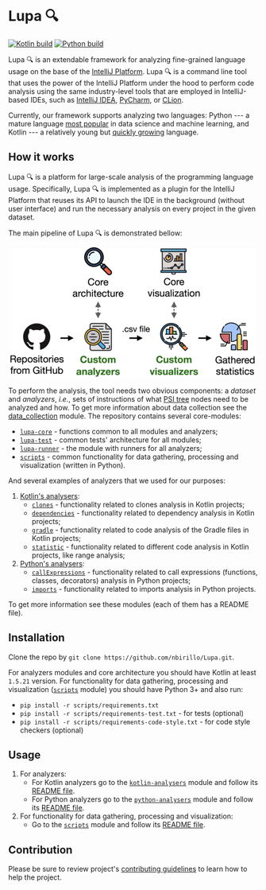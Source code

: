 # Lupa 🔍

[![Kotlin build](https://github.com/nbirillo/Lupa/actions/workflows/kotlin-build.yml/badge.svg)](https://github.com/nbirillo/Lupa/actions/workflows/kotlin-build.yml)
[![Python build](https://github.com/nbirillo/Lupa/actions/workflows/python-build.yml/badge.svg)](https://github.com/nbirillo/Lupa/actions/workflows/python-build.yml)

Lupa 🔍 is an extendable framework for analyzing fine-grained language usage on the base of the [IntelliJ Platform](https://www.jetbrains.com/opensource/idea/).
Lupa 🔍 is a command line tool that uses the power of the IntelliJ Platform under 
the hood to perform code analysis using the same industry-level tools that are employed in IntelliJ-based IDEs,
such as [IntelliJ IDEA](https://www.jetbrains.com/idea/), 
[PyCharm](https://www.jetbrains.com/pycharm/), 
or [CLion](https://www.jetbrains.com/clion/).

Currently, our framework supports analyzing two languages: Python --- 
a mature language [most popular](https://octoverse.github.com/#top-languages-over-the-years) 
in data science and machine learning, 
and Kotlin --- a relatively young but [quickly growing](https://developer-economics.cdn.prismic.io/developer-economics/dbf9f36f-a31a-440a-9c22-c599cc235fa4_20th+edition+-+State+of+the+developer+Nation.pdf) language.

## How it works

Lupa 🔍 is a platform for large-scale analysis of the programming language usage.
Specifically, Lupa 🔍 is implemented as a plugin for the IntelliJ Platform that reuses 
its API to launch the IDE in the background (without user interface) and 
run the necessary analysis on every project in the given dataset.

The main pipeline of Lupa 🔍 is demonstrated bellow:

![An operating pipeline of the tool](./assets/readme-pictures/pipeline.png)

To perform the analysis, the tool needs two obvious components: 
a _dataset_ and _analyzers_, _i.e._, sets of instructions of what [PSI tree](https://plugins.jetbrains.com/docs/intellij/psi.html) nodes need to be analyzed and how.
To get more information about data collection see the [data_collection](./scripts/data_collection/README.md) module.
The repository contains several core-modules:
- [`lupa-core`](./lupa-core/README.md) - functions common to all modules and analyzers;
- [`lupa-test`](./lupa-test/README.md) - common tests' architecture for all modules;
- [`lupa-runner`](./lupa-runner/README.md) - the module with runners for all analyzers;
- [`scripts`](./scripts/README.md) - common functionality for data gathering, processing and visualization (written in Python).

And several examples of analyzers that we used for our purposes:
1. [Kotlin's analysers](./kotlin-analysers/README.md):
   - [`clones`](./kotlin-analysers/src/main/kotlin/org/jetbrains/research/lupa/kotlinAnalysis/clones/README.md) - functionality related to clones analysis in Kotlin projects;
   - [`dependencies`](./kotlin-analysers/src/main/kotlin/org/jetbrains/research/lupa/kotlinAnalysis/dependencies/README.md) - functionality related to dependency analysis in Kotlin projects;
   - [`gradle`](./kotlin-analysers/src/main/kotlin/org/jetbrains/research/lupa/kotlinAnalysis/gradle/README.md) - functionality related to code analysis of the Gradle files in Kotlin projects;
   - [`statistic`](./kotlin-analysers/src/main/kotlin/org/jetbrains/research/lupa/kotlinAnalysis/statistic/README.md) - functionality related to different code analysis in Kotlin projects, like range analysis;
2. [Python's analysers](./python-analysers/README.md):
   - [`callExpressions`](./python-analysers/src/main/kotlin/org/jetbrains/research/lupa/pythonAnalysis/callExpressions/README.md) - functionality related to call expressions (functions, classes, decorators) analysis in Python projects;
   - [`imports`](./python-analysers/src/main/kotlin/org/jetbrains/research/lupa/pythonAnalysis/imports/README.md) - functionality related to imports analysis in Python projects.

To get more information see these modules (each of them has a README file).

## Installation

Clone the repo by `git clone https://github.com/nbirillo/Lupa.git`.
   
For analyzers modules and core architecture you should have Kotlin at least `1.5.21` version.
For functionality for data gathering, processing and visualization ([`scripts`](./scripts/README.md) module) 
you should have Python 3+ and also run:
- `pip install -r scripts/requirements.txt`
- `pip install -r scripts/requirements-test.txt` - for tests (optional)
- `pip install -r scripts/requirements-code-style.txt` - for code style checkers (optional)

## Usage

1. For analyzers:
    - For Kotlin analyzers go to the [`kotlin-analysers`](./kotlin-analysers) module and follow its [README file](./kotlin-analysers/README.md).
    - For Python analyzers go to the [`python-analysers`](./python-analysers) module and follow its [README file](./python-analysers/README.md).
2. For functionality for data gathering, processing and visualization:
    - Go to the [`scripts`](./scripts) module and follow its [README file](./scripts/README.md).

## Contribution

Please be sure to review project's [contributing guidelines](./docs/contributing.md) to learn how to help the project.

